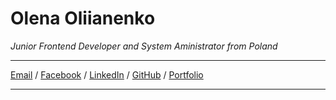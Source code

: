 # Olena Oliianenko

_Junior Frontend Developer and System Aministrator from Poland_ <br>
*****
[Email](mailto:felangelena@gmail.com) / [Facebook](https://www.facebook.com/felangelena/) / [LinkedIn](https://www.linkedin.com/in/felangelena) / [GitHub](https://github.com/felangelena) / [Portfolio](https://felangelena.000webhostapp.com/)
*****


